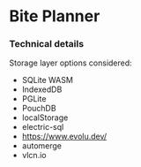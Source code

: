 # Bite Planner



### Technical details

Storage layer options considered:

* SQLite WASM
* IndexedDB
* PGLite
* PouchDB
* localStorage
* electric-sql
* https://www.evolu.dev/
* automerge
* vlcn.io
